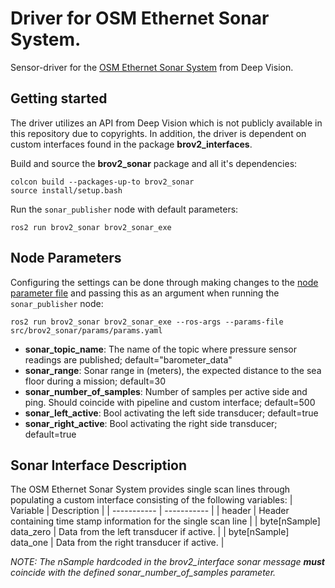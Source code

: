 # Driver for OSM Ethernet Sonar System.
Sensor-driver for the [OSM Ethernet Sonar System](https://deepvision.se/products/oem-sonar-modules/) from Deep Vision.

## Getting started
The driver utilizes an API from Deep Vision which is not publicly available in this repository due to copyrights. In addition, the driver is dependent on custom interfaces found in the package **brov2_interfaces**.

Build and source the **brov2_sonar** package and all it's dependencies:
```
colcon build --packages-up-to brov2_sonar
source install/setup.bash
```
Run the `sonar_publisher` node with default parameters:
```
ros2 run brov2_sonar brov2_sonar_exe
```

## Node Parameters
Configuring the settings can be done through making changes to the [node parameter file](params/params.yaml) and passing this as an argument when running the `sonar_publisher` node:
```
ros2 run brov2_sonar brov2_sonar_exe --ros-args --params-file src/brov2_sonar/params/params.yaml
```
* **sonar_topic_name**: The name of the topic where pressure sensor readings are published; default="barometer_data"
* **sonar_range**: Sonar range in (meters), the expected distance to the sea floor during a mission; default=30
* **sonar_number_of_samples**: Number of samples per active side and ping. Should coincide with pipeline and custom interface; default=500
* **sonar_left_active**: Bool activating the left side transducer; default=true
* **sonar_right_active**: Bool activating the right side transducer; default=true

## Sonar Interface Description
The OSM Ethernet Sonar System provides single scan lines through populating a custom interface consisting of the following variables:
| Variable      | Description |
| -----------   | ----------- |
| header                          | Header containing time stamp information for the single scan line       |
| byte[nSample] data_zero         | Data from the left transducer if active.                                |
| byte[nSample] data_one          | Data from the right transducer if active.                               |

*NOTE: The nSample hardcoded in the brov2_interface sonar message **must** coincide with the defined sonar_number_of_samples parameter.*